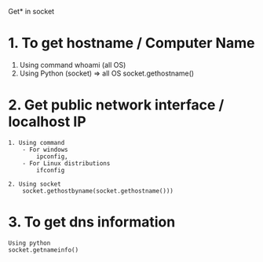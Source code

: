 Get* in socket

# 1. To get hostname / Computer Name

1. Using command
   whoami (all OS)
2. Using Python (socket) => all OS
   socket.gethostname()

# 2. Get public network interface / localhost IP

    1. Using command
		- For windows
			ipconfig,
		- For Linux distributions
			ifconfig

    2. Using socket
		socket.gethostbyname(socket.gethostname()))



# 3. To get dns information

    Using python
	socket.getnameinfo()
